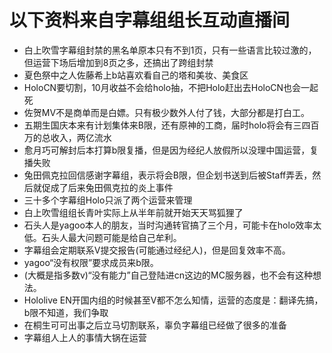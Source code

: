 # 以下资料来自字幕组组长互动直播间

- 白上吹雪字幕组封禁的黑名单原本只有不到1页，只有一些语言比较过激的，但运营下场后增加到8页之多，还搞出了跨组封禁
- 夏色祭中之人佐藤希上b站喜欢看自己的塔和美妆、美食区
- HoloCN要切割，10月收益不会给holo抽，不把Holo赶出去HoloCN也会一起死
- 佐贺MV不是商单而是白嫖。只有极少数外人付了钱，大部分都是打白工。
- 五期生国庆本来有计划集体来B限，还有原神的工商，届时holo将会有三四百万的总收入，两亿流水
- 愈月巧可解封后本打算b限复播，但是因为经纪人放假所以没理中国运营，复播失败
- 兔田佩克拉回信感谢字幕组，表示将会B限，但企划书送到后被Staff弄丢，然后就促成了后来兔田佩克拉的炎上事件
- 三十多个字幕组Holo只派了两个运营来管理
- 白上吹雪组组长青叶实际上从半年前就开始天天骂狐狸了
- 石头人是yagoo本人的朋友，当时沟通转官搞了三个月，可能卡在holo效率太低。石头人最大问题可能是给自己牟利。
- 字幕组会定期联系V提交报告(可能通过经纪人)，但是回复效率不高。
- yagoo“没有权限”要求成员来b限。
- (大概是指多数v)“没有能力”自己登陆进cn这边的MC服务器，也不会有这种想法。
- Hololive EN开国内组的时候甚至V都不怎么知情，运营的态度是：翻译先搞，b限不知道，我们争取
- 在桐生可可出事之后立马切割联系，辜负字幕组已经做了很多的准备
- 字幕组人上人的事情大锅在运营